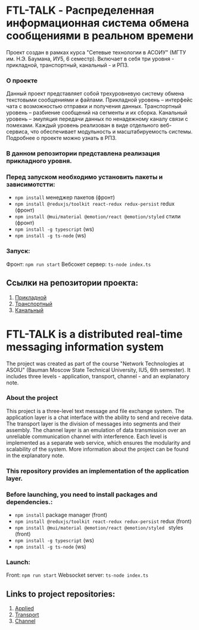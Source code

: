 # FTL-TALK - Распределенная информационная система обмена сообщениями в реальном времени
Проект создан в рамках курса "Сетевые технологии в АСОИУ" (МГТУ им. Н.Э. Баумана, ИУ5, 6 семестр). Включает в себя три уровня - прикладной, транспортный, канальный - и РПЗ.

### О проекте
Данный проект представляет собой трехуровневую систему обмена текстовыми сообщениями и файлами. Прикладной уровень – интерфейс чата с возможностью отправки и получения данных. Транспортный уровень – разбиение сообщений на сегменты и их сборка. Канальный уровень – эмуляция передачи данных по ненадежному каналу связи с помехами. Каждый уровень реализован в виде отдельного веб-сервиса, что обеспечивает модульность и масштабируемость системы. Подробнее о проекте можно узнать в РПЗ.

### В данном репозитории представлена реализация прикладного уровня.

### Перед запуском необходимо установить пакеты и зависимотстти:

- ``` npm install ``` менеджер пакетов (фронт)
- ```npm install @reduxjs/toolkit react-redux redux-persist``` redux (фронт)
- ``` npm install @mui/material @emotion/react @emotion/styled ``` стили (фронт)
- ``` npm install -g typescript ``` (ws)
- ``` npm install -g ts-node ``` (ws)

### Запуск:

Фронт: ```npm run start```
Вебсокет сервер: ```ts-node index.ts```

## Ссылки на репозитории проекта:
1. [Прикладной](https://github.com/Arteeemis/FTL-TALK-APPLICATION)
2. [Транспортный](https://github.com/KristinaBu/mars-chat-transport)
3. [Канальный](https://github.com/Kh-Inna/mars-chat-channel)

# FTL-TALK is a distributed real-time messaging information system
The project was created as part of the course "Network Technologies at ASOIU" (Bauman Moscow State Technical University, IU5, 6th semester). It includes three levels - application, transport, channel - and an explanatory note.

### About the project
This project is a three-level text message and file exchange system. The application layer is a chat interface with the ability to send and receive data. The transport layer is the division of messages into segments and their assembly. The channel layer is an emulation of data transmission over an unreliable communication channel with interference. Each level is implemented as a separate web service, which ensures the modularity and scalability of the system. More information about the project can be found in the explanatory note.

### This repository provides an implementation of the application layer.

### Before launching, you need to install packages and dependencies.:

- ``npm install`` package manager (front)
- ``npm install @reduxjs/toolkit react-redux redux-persist`` redux (front)
- ``npm install @mui/material @emotion/react @emotion/styled `` styles (front)
- `` npm install -g typescript `` (ws)
- `` npm install -g ts-node `` (ws)

### Launch:

Front: ``npm run start``
Websocket server: ``ts-node index.ts``

## Links to project repositories:
1. [Applied](https://github.com/Arteeemis/FTL-TALK-APPLICATION )
2. [Transport](https://github.com/KristinaBu/mars-chat-transport )
3. [Channel](https://github.com/Kh-Inna/mars-chat-channel )
